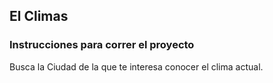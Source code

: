 ## El Climas

### Instrucciones para correr el proyecto

Busca la Ciudad de la que te interesa conocer el clima actual.
